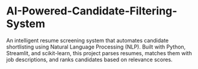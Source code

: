 # AI-Powered-Candidate-Filtering-System
An intelligent resume screening system that automates candidate shortlisting using Natural Language Processing (NLP). Built with Python, Streamlit, and scikit-learn, this project parses resumes, matches them with job descriptions, and ranks candidates based on relevance scores.
